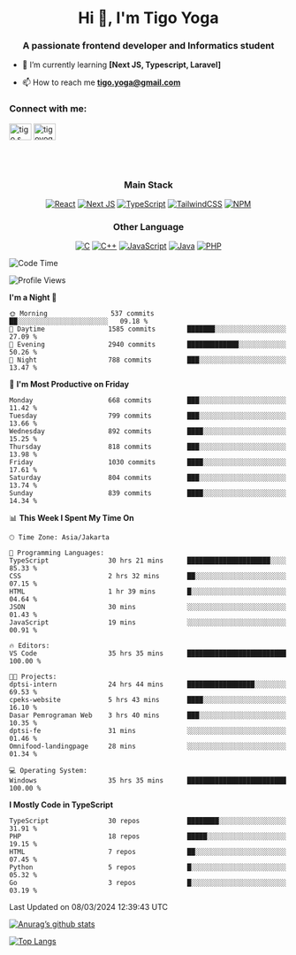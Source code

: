 <h1 align="center">Hi 👋, I'm Tigo Yoga</h1>
<h3 align="center">A passionate frontend developer and Informatics student</h3>

- 🌱 I’m currently learning **[Next JS, Typescript, Laravel]**

- 📫 How to reach me **tigo.yoga@gmail.com**

<h3 align="left">Connect with me:</h3>
<p align="left">
<a href="https://linkedin.com/in/tigo s yoga" target="blank"><img align="center" src="https://raw.githubusercontent.com/rahuldkjain/github-profile-readme-generator/master/src/images/icons/Social/linked-in-alt.svg" alt="tigo s yoga" height="30" width="40" /></a>
<a href="https://instagram.com/tigoyoga" target="blank"><img align="center" src="https://raw.githubusercontent.com/rahuldkjain/github-profile-readme-generator/master/src/images/icons/Social/instagram.svg" alt="tigoyoga" height="30" width="40" /></a>
</p>

<br/>
<br/>

<h3 align="center">Main Stack</h3>
<div align="center">
  
  <a href="">![React](https://img.shields.io/badge/react-%2320232a.svg?style=for-the-badge&logo=react&logoColor=%2361DAFB)</a>
  <a href="">![Next JS](https://img.shields.io/badge/Next-black?style=for-the-badge&logo=next.js&logoColor=white)</a>
   <a href="">![TypeScript](https://img.shields.io/badge/typescript-%23007ACC.svg?style=for-the-badge&logo=typescript&logoColor=white)</a>
  <a href="">![TailwindCSS](https://img.shields.io/badge/tailwindcss-%2338B2AC.svg?style=for-the-badge&logo=tailwind-css&logoColor=white)</a>
  <a href="">![NPM](https://img.shields.io/badge/NPM-%23000000.svg?style=for-the-badge&logo=npm&logoColor=white)</a>
</div>
<h3 align="center">Other Language</h3>
<div align="center">
  
  <a href="">![C](https://img.shields.io/badge/c-%2300599C.svg?style=for-the-badge&logo=c&logoColor=white)</a>
  <a href="">![C++](https://img.shields.io/badge/c++-%2300599C.svg?style=for-the-badge&logo=c%2B%2B&logoColor=white)</a>
  <a href="">![JavaScript](https://img.shields.io/badge/javascript-%23323330.svg?style=for-the-badge&logo=javascript&logoColor=%23F7DF1E)</a>
  <a href="">![Java](https://img.shields.io/badge/java-%23ED8B00.svg?style=for-the-badge&logo=java&logoColor=white)</a>
  <a href="">![PHP](https://img.shields.io/badge/php-%23777BB4.svg?style=for-the-badge&logo=php&logoColor=white)</a>
</div>

<!--START_SECTION:waka-->
![Code Time](http://img.shields.io/badge/Code%20Time-797%20hrs%2016%20mins-blue)

![Profile Views](http://img.shields.io/badge/Profile%20Views-5-blue)

**I'm a Night 🦉** 

```text
🌞 Morning                537 commits         ██░░░░░░░░░░░░░░░░░░░░░░░   09.18 % 
🌆 Daytime                1585 commits        ███████░░░░░░░░░░░░░░░░░░   27.09 % 
🌃 Evening                2940 commits        █████████████░░░░░░░░░░░░   50.26 % 
🌙 Night                  788 commits         ███░░░░░░░░░░░░░░░░░░░░░░   13.47 % 
```
📅 **I'm Most Productive on Friday** 

```text
Monday                   668 commits         ███░░░░░░░░░░░░░░░░░░░░░░   11.42 % 
Tuesday                  799 commits         ███░░░░░░░░░░░░░░░░░░░░░░   13.66 % 
Wednesday                892 commits         ████░░░░░░░░░░░░░░░░░░░░░   15.25 % 
Thursday                 818 commits         ███░░░░░░░░░░░░░░░░░░░░░░   13.98 % 
Friday                   1030 commits        ████░░░░░░░░░░░░░░░░░░░░░   17.61 % 
Saturday                 804 commits         ███░░░░░░░░░░░░░░░░░░░░░░   13.74 % 
Sunday                   839 commits         ████░░░░░░░░░░░░░░░░░░░░░   14.34 % 
```


📊 **This Week I Spent My Time On** 

```text
🕑︎ Time Zone: Asia/Jakarta

💬 Programming Languages: 
TypeScript               30 hrs 21 mins      █████████████████████░░░░   85.33 % 
CSS                      2 hrs 32 mins       ██░░░░░░░░░░░░░░░░░░░░░░░   07.15 % 
HTML                     1 hr 39 mins        █░░░░░░░░░░░░░░░░░░░░░░░░   04.64 % 
JSON                     30 mins             ░░░░░░░░░░░░░░░░░░░░░░░░░   01.43 % 
JavaScript               19 mins             ░░░░░░░░░░░░░░░░░░░░░░░░░   00.91 % 

🔥 Editors: 
VS Code                  35 hrs 35 mins      █████████████████████████   100.00 % 

🐱‍💻 Projects: 
dptsi-intern             24 hrs 44 mins      █████████████████░░░░░░░░   69.53 % 
cpeks-website            5 hrs 43 mins       ████░░░░░░░░░░░░░░░░░░░░░   16.10 % 
Dasar Pemrograman Web    3 hrs 40 mins       ███░░░░░░░░░░░░░░░░░░░░░░   10.35 % 
dptsi-fe                 31 mins             ░░░░░░░░░░░░░░░░░░░░░░░░░   01.46 % 
Omnifood-landingpage     28 mins             ░░░░░░░░░░░░░░░░░░░░░░░░░   01.34 % 

💻 Operating System: 
Windows                  35 hrs 35 mins      █████████████████████████   100.00 % 
```

**I Mostly Code in TypeScript** 

```text
TypeScript               30 repos            ████████░░░░░░░░░░░░░░░░░   31.91 % 
PHP                      18 repos            █████░░░░░░░░░░░░░░░░░░░░   19.15 % 
HTML                     7 repos             ██░░░░░░░░░░░░░░░░░░░░░░░   07.45 % 
Python                   5 repos             █░░░░░░░░░░░░░░░░░░░░░░░░   05.32 % 
Go                       3 repos             █░░░░░░░░░░░░░░░░░░░░░░░░   03.19 % 
```




 Last Updated on 08/03/2024 12:39:43 UTC
<!--END_SECTION:waka-->

[![Anurag’s github stats](https://github-readme-stats.vercel.app/api?username=tigoyoga)](https://github.com/tigoyoga)

[![Top Langs](https://github-readme-stats.vercel.app/api/top-langs/?username=tigoyoga&layout=compact)](https://github.com/tigoyoga)
